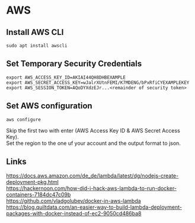 # AWS
## Install AWS CLI
``` shell
sudo apt install awscli
```
## Set Temporary Security Credentials
``` shell
export AWS_ACCESS_KEY_ID=AKIAI44QH8DHBEXAMPLE
export AWS_SECRET_ACCESS_KEY=wJalrXUtnFEMI/K7MDENG/bPxRfiCYEXAMPLEKEY
export AWS_SESSION_TOKEN=AQoDYXdzEJr...<remainder of security token>
```
## Set AWS configuration
``` shell
aws configure
```
Skip the first two with enter (AWS Access Key ID & AWS Secret Access Key).   
Set the region to the one uf your account and the output format to json.
## Links
https://docs.aws.amazon.com/de_de/lambda/latest/dg/nodejs-create-deployment-pkg.html   
https://hackernoon.com/how-did-i-hack-aws-lambda-to-run-docker-containers-7184dc47c09b   
https://github.com/vladgolubev/docker-in-aws-lambda   
https://blog.quiltdata.com/an-easier-way-to-build-lambda-deployment-packages-with-docker-instead-of-ec2-9050cd486ba8   
